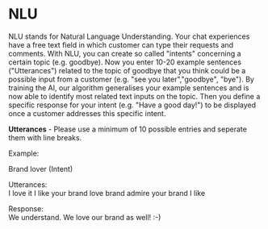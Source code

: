 # NLU

NLU stands for Natural Language Understanding. Your chat experiences have a free text field in which customer can type their requests and comments. With NLU, you can create so called "intents" concerning a certain topic (e.g. goodbye). Now you enter 10-20 example sentences ("Utterances") related to the topic of goodbye that you think could be a possible input from a customer (e.g. "see you later","goodbye", "bye"). By training the AI, our algorithm generalises your example sentences and is now able to identify most related text inputs on the topic. Then you define a specific response for your intent (e.g. "Have a good day!") to be displayed once a customer addresses this specific intent.   

**Utterances** - Please use a minimum of 10 possible entries and seperate them with line breaks.

Example:

Brand lover (Intent)  

Utterances:  
I love it
I like your brand
love brand
admire your brand
I like

Response:  
We understand. We love our brand as well! :-)
